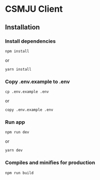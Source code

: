 # CSMJU Client

## Installation

### Install dependencies

```
npm install
```

or

```
yarn install
```

### Copy .env.example to .env

```
cp .env.example .env
```

or

```
copy .env.example .env
```

### Run app

```
npm run dev
```

or

```
yarn dev
```

### Compiles and minifies for production

```
npm run build
```
